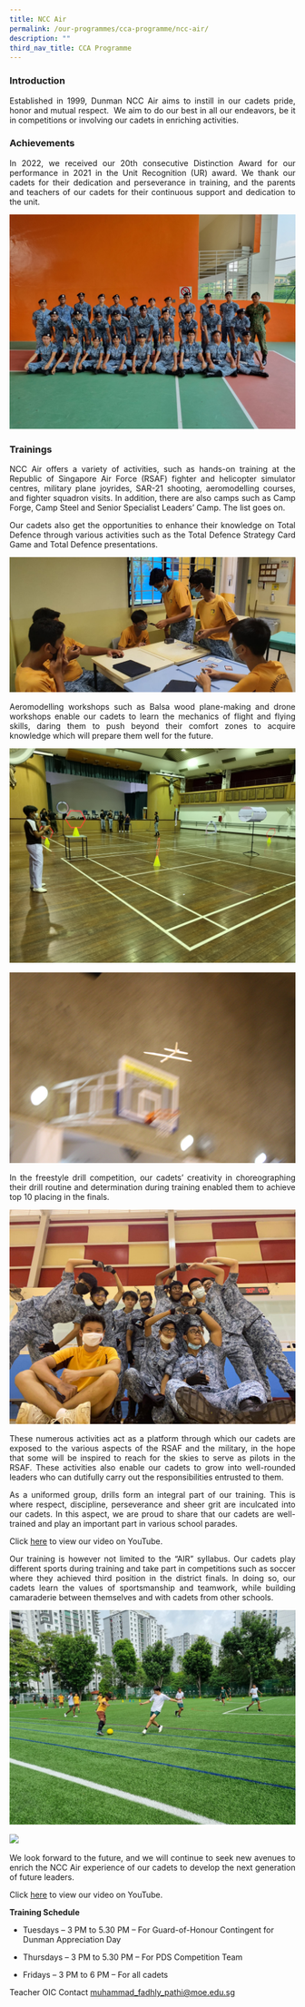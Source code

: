 ```yaml
---
title: NCC Air
permalink: /our-programmes/cca-programme/ncc-air/
description: ""
third_nav_title: CCA Programme
---
```

### Introduction
 
<p style="text-align: justify;">Established in 1999, Dunman NCC Air aims to instill in our cadets pride, honor and mutual respect.  We aim to do our best in all our endeavors, be it in competitions or involving our cadets in enriching activities.</p>

### Achievements

<p style="text-align: justify;">In 2022, we received our 20th consecutive Distinction Award for our performance in 2021 in the Unit Recognition (UR) award. We thank our cadets for their dedication and perseverance in training, and the parents and teachers of our cadets for their continuous support and dedication to the unit.</p>

![](/images/CCA%20Photos/NCC%20Air/NCC%20Air%20photo%201.jpg)

### Trainings

<p style="text-align: justify;">NCC Air offers a variety of activities, such as hands-on training at the Republic of Singapore Air Force (RSAF) fighter and helicopter simulator centres, military plane joyrides, SAR-21 shooting, aeromodelling courses, and fighter squadron visits. In addition, there are also camps such as Camp Forge, Camp Steel and Senior Specialist Leaders’ Camp. The list goes on.</p>

<p style="text-align: justify;">Our cadets also get the opportunities to enhance their knowledge on Total Defence through various activities such as the Total Defence Strategy Card Game and Total Defence presentations.</p>

![](/images/CCA%20Photos/NCC%20Air/NCC%20Air%20photo%202.jpg)

<p style="text-align: justify;">Aeromodelling workshops such as Balsa wood plane-making and drone workshops enable our cadets to learn the mechanics of flight and flying skills, daring them to push beyond their comfort zones to acquire knowledge which will prepare them well for the future.</p>

![](/images/CCA%20Photos/NCC%20Air/NCC%20Air%20photo%203.jpg)

![](/images/CCA%20Photos/NCC%20Air/NCC%20Air%20photo%204.jpg)

<p style="text-align: justify;">In the freestyle drill competition, our cadets’ creativity in choreographing their drill routine and determination during training enabled them to achieve top 10 placing in the finals.</p>

![](/images/CCA%20Photos/NCC%20Air/NCC%20Air%20photo%205.jpg)

<p style="text-align: justify;">These numerous activities act as a platform through which our cadets are exposed to the various aspects of the RSAF and the military, in the hope that some will be inspired to reach for the skies to serve as pilots in the RSAF. These activities also enable our cadets to grow into well-rounded leaders who can dutifully carry out the responsibilities entrusted to them.</p>

<p style="text-align: justify;">As a uniformed group, drills form an integral part of our training. This is where respect, discipline, perseverance and sheer grit are inculcated into our cadets. In this aspect, we are proud to share that our cadets are well-trained and play an important part in various school parades.</p>

Click <a href="https://www.youtube.com/embed/x6uagYwCinQ" target="_blank">here</a> to view our video on YouTube.</p>

<p style="text-align: justify;">Our training is however not limited to the “AIR” syllabus. Our cadets play different sports during training and take part in competitions such as soccer where they achieved third position in the district finals. In doing so, our cadets learn the values of sportsmanship and teamwork, while building camaraderie between themselves and with cadets from other schools.</p>

![](/images/CCA%20Photos/NCC%20Air/NCC%20Air%20photo%206.jpg)

![](/images/CCA%20Photos/NCC%20Air/NCC%20Air%20photo%207.jpg)

<p style="text-align: justify;">We look forward to the future, and we will continue to seek new avenues to enrich the NCC Air experience of our cadets to develop the next generation of future leaders.</p>

Click <a href="https://www.youtube.com/watch?v=IehAtdCsTRA" target="_blank">here</a> to view our video on YouTube.

**Training Schedule**

* Tuesdays – 3 PM to 5.30 PM – For Guard-of-Honour Contingent for Dunman Appreciation Day

* Thursdays – 3 PM to 5.30 PM – For PDS Competition Team

* Fridays – 3 PM to 6 PM – For all cadets


Teacher OIC Contact
[muhammad\_fadhly\_pathi@moe.edu.sg](muhammad\_fadhly\_pathi@moe.edu.sg)